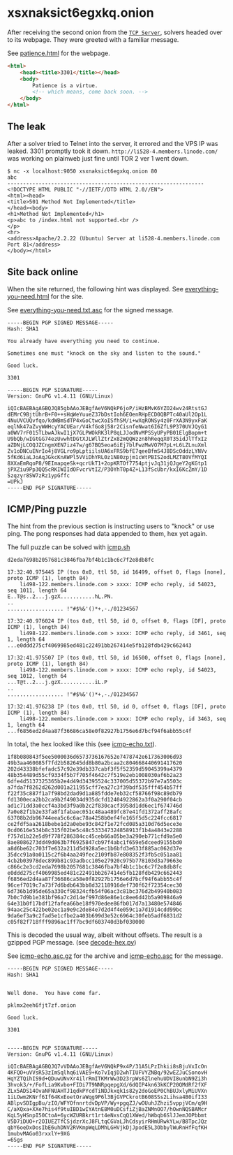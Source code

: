 # xsxnaksict6egxkq.onion

After receiving the second onion from the [`TCP Server`](../004-first-onion/README.md#tcp-server), solvers headed over to its webpage. They were greeted with a familiar message.

See [patience.html](patience.html) for the webpage.

```html
<html>
	<head><title>3301</title></head>
	<body>
		Patience is a virtue.
		<!-- which means, come back soon. -->
	</body>
</html>
```

## The leak

After a solver tried to Telnet into the server, it errored and the VPS IP was leaked. 3301 promptly took it down. `http://li528-4.members.linode.com/` was working on plainweb just fine until TOR 2 ver 1 went down.

```
$ nc -x localhost:9050 xsxnaksict6egxkq.onion 80
abc
---------------------------------------------------------------
<!DOCTYPE HTML PUBLIC "-//IETF//DTD HTML 2.0//EN">
<html><head>
<title>501 Method Not Implemented</title>
</head><body>
<h1>Method Not Implemented</h1>
<p>abc to /index.html not supported.<br />
</p>
<hr>
<address>Apache/2.2.22 (Ubuntu) Server at li528-4.members.linode.com Port 81</address>
</body></html>
```

## Site back online

When the site returned, the following hint was displayed. See [everything-you-need.html](everything-you-need.html) for the site.

See [everything-you-need.txt.asc](everything-you-need.txt.asc) for the signed message.

```
-----BEGIN PGP SIGNED MESSAGE-----
Hash: SHA1

You already have everything you need to continue.

Sometimes one must "knock on the sky and listen to the sound."

Good luck.

3301

-----BEGIN PGP SIGNATURE-----
Version: GnuPG v1.4.11 (GNU/Linux)

iQIcBAEBAgAGBQJQ85gbAAoJEBgfAeV6NQkP6joP/iHzBMvK6YZO24wv24RtstGJ
dEMrC9BjtUhrB+F0++sHqWeYuueZ37bDstIoh6EOenRHpECD0QBPTc40aUl2Op1L
4NuUVCUQvfqo/kdWBmSdTP4xGoCtwcXoISfhSM/i+wXqRONSy4z0FrXA3N9yxFaK
eqlNk47aZvyWWHcyYACUEar/V4kfGo8j58r2CisnfeNwat6I6ZfL9P370UVJQyG1
a0WV7rF015TLbwAJkwI1jX7GLPWOkRK3lP8qLJJodNvMPSSyUPyPB01ElgBopm+t
U9bQb/wIGtGG74ezUvwhtDGtXJLWllZtrZx82mQQWzzn8hReqqX0T35idJlTfxIz
aZDNjLCOQJZCngmXEN7iz47w/g67BQ5eoa6iEj7blFwzMwVO7M7pL+L6LZLnuXml
Zv1oDNCuENrIo4j8VGLro9pLptiilsUA6xFRS9bfE7qeeBfmS4J8DScOddzLYNVv
5fKd6iaLJoAqJGkcKnAWPl5VViDhYRL0z1N80zpjm1cWtPBIS2odLMZT80VfMYQI
8XXaEmRqoP8/9EImapqeSk+qcrUkT1+2opKRTOf7754ptjvJq31jQJgeY2gKGtp1
jPXZiu9Pp3QQ5cRKIWIIdOFvcrVtIZ/P3OYhT0p4Z+L13fScUbr/kxI6KcZmY/1D
Szqzyr8SW7zRz1ypGffc
=UPkJ
-----END PGP SIGNATURE-----
```

## ICMP/Ping puzzle

The hint from the previous section is instructing users to "knock" or use ping. The pong responses had data appended to them, hex yet again.

The full puzzle can be solved with [icmp.sh](./icmp.sh)

```
d2eda7698b2057681c3846fba7bf4b1c1bc6c7f2e8db8fc

17:32:40.975445 IP (tos 0x0, ttl 50, id 16499, offset 0, flags [none], proto ICMP (1), length 84)
    li498-122.members.linode.com > xxxx: ICMP echo reply, id 54023, seq 1011, length 64
E..T@s..2...j.gzX...........hL.PN.
..
.................. !"#$%&'()*+,-./01234567

17:32:40.976024 IP (tos 0x0, ttl 50, id 0, offset 0, flags [DF], proto ICMP (1), length 84)
    li498-122.members.linode.com > xxxx: ICMP echo reply, id 3461, seq 1, length 64
...e0ddd275cf4069985ed481c22491bb267414e5fb128fdb429c662443

17:32:41.975507 IP (tos 0x0, ttl 50, id 16500, offset 0, flags [none], proto ICMP (1), length 84)
    li498-122.members.linode.com > xxxx: ICMP echo reply, id 54023, seq 1012, length 64
...T@t..2...j.gzX...........iL.P
..
.................. !"#$%&'()*+,-./01234567

17:32:41.976238 IP (tos 0x0, ttl 50, id 0, offset 0, flags [DF], proto ICMP (1), length 84)
    li498-122.members.linode.com > xxxx: ICMP echo reply, id 3463, seq 1, length 64
...f6856ed2d4aa87f36686ca58e0f82927b1756e6d7bcf94f6abb55c4f
```

In total, the hex looked like this (see [icmp-echo.txt](./icmp-echo.txt)).

```
1f8b080843f5ee5000036d6573736167652e7478742e617363006d93
49b3aa460085f7fd2b582645dd8b80a2bcaa2c804668440691417620
202d43338bfefadc57c92e39db337cabf3f5f52359d59045399a4379
48b354489d55cf9334f5b7f705f4642c7f519e2eb1008030af6b2a23
6dfe4d5137325365b2e4d49d34395524c337005d55372b97e7a5503c
a7fda7f8262d262d001a211955cff7ea27c3f39bdf535fff454b57ff
f22f35c887f1a7f98bd2dad9d1a885fdde7eb32cf58766f98c89db79
fd1300eca2bb2ca9b2f49034d935dcfd12404922862a3f0a290f04cb
ad1c71dd3a0ccf4a3bd3f9a0b2c2f830cacf3958d1dd6ec1f674746d
7a0e82f1b2e33fa8f1fabaec051c48aa489fc87e41fd1372aff28afc
63708b2db96744eea5c6c6ac78a4258b0ef4fe165f5d5c224fcc6817
ce2fdf5aa2618bebe1d2a0ebe93c842f1e72fcd085a310d76d5ece3e
0cd0616e534b8c315f02be5c48c533347324858913f1b4a4843e2288
f757d1b22e5d9f778f286384cc45ceb66a05be3a290eb771cfd9a5e0
8ae8086273dd49d063b7f6925847cb97f4abc1f659e5dceed9155bd0
a8d6be62c703f7e632a211d5d928a5ec1b6bfd3e633f885ac062d37e
35dcc91a0a0115c2f6b4aa249fec2109fb87e808352f3fb5c051aa81
4cb2b03978dec899b81c93adbcc105e27920c975b778103d3a79663e
c866c2e3cd2eda7698b2057681c3846fba7bf4b1c1bc6c7f2e8db8fc
e0ddd275cf4069985ed481c22491bb267414e5fb128fdb429c662443
f6856ed2d4aa87f36686ca58e0f82927b1756e6d7bcf94f6abb55c4f
96cef7019c7a73f7d6bdb643bb8d32118916def730f62f72354cec30
6d736b1d95de65a330cf98324cfb54f06ac3c81bc376d2b49940b083
7b0c7d9b1e381bf96a7c2d14ef997d86e86e1c8ee6d42b5a909846a9
64e31b0f17bdf12fafea66be18f970edee86fb017d7a13480e574846
94aac25c422be02ec1a9e9c2de84e7d2d4f4e059c1a7d1914cdd99bc
9da6ef3a9c2fad5e1cfbe2a403b699d3e52c6964c30feb5adf6831d2
c05f82f718fff9896ac1ff7bc9df603740d3bf030000
```

This is decoded the usual way, albeit without offsets. The result is a gzipped PGP message. (see [decode-hex.py](decode-hex.py))

See [icmp-echo.asc.gz](icmp-echo.asc.gz) for the archive and [icmp-echo.asc](icmp-echo.asc) for the message.

```
-----BEGIN PGP SIGNED MESSAGE-----
Hash: SHA1


Well done.  You have come far.

pklmx2eeh6fjt7zf.onion

Good luck.

3301


-----BEGIN PGP SIGNATURE-----
Version: GnuPG v1.4.11 (GNU/Linux)

iQIcBAEBAgAGBQJQ7vVDAAoJEBgfAeV6NQkP9x4P/31A5LPzIhkii8sBjuVxIcOn
4KFQO+uVVsR53zImSqlhq6iVAE9+Ko7vIqjD2whTIUFVYZNBq/92wEZJuCSonovH
HqYZTQihIS9d+QDuwUNvXr4ilrRmITKMrWw3D23rpWs6ZlnehuUDVI8unbN9Zi3h
3hvok3/+/FofLia9Kvbo+FIDi7T9NNRpqepgXd/6dQIP4kn63kKCP20QMdRf2fXF
ZLx5ADS14OvaNFNUAHTJ1qdkPYcdTiNDJkxqk1s82y2doGoEP0ChBUJxlyMiUVXn
1iLOwm2KNrf6If64KxEoetOraWqg9P6l3BjGVPCkrotB608SSs2Lihsa4B0ifI33
ABlpvSDIgpBu/zIO/WFYOfnnrtdvDpVP/Wy+pgqZJ/wOUuhJZhzi5vppjVCm/q9H
C/aXQxa+XXe7his4f9tuIBD1wIYAtnE8M0uDCsfiZjBaZNMnOO7/hOwnNQSBAMcr
KqL5yHSnpI50CtoA+6ycWZURBkrt1rt4eNxsCqQ1XWed/hWbqb6SlJJemJOPbbmt
V5D7iDUO+r2OIUEZTfCSjdzrXcJ8FLtqCGVaLJhCdsyirRHmURwkYLw/B8TpcJQz
qbY6oeDxDosIbE6uhDNV2RVKmpWqLDMhLGHVjkDjJpodE5L3ObbylWuRnHfFqfKH
1mubvMAGo03rxxlY+9XG
=6Sgs
-----END PGP SIGNATURE-----
```